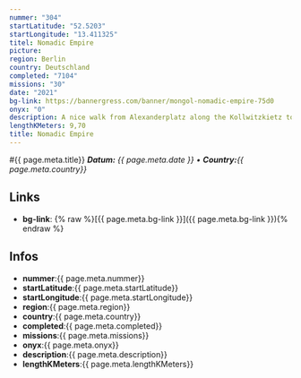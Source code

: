 ```yaml
---
nummer: "304"
startLatitude: "52.5203"
startLongitude: "13.411325"
titel: Nomadic Empire
picture: 
region: Berlin
country: Deutschland
completed: "7104"
missions: "30"
date: "2021"
bg-link: https://bannergress.com/banner/mongol-nomadic-empire-75d0
onyx: "0"
description: A nice walk from Alexanderplatz along the Kollwitzkietz to Brunnenviertel with its famous railway-facilities.
lengthKMeters: 9,70
title: Nomadic Empire
---
```


#{{ page.meta.title}}
_**Datum:** {{ page.meta.date }} • **Country:**{{ page.meta.country}}_

## Links
- **bg-link**: {% raw %}[{{ page.meta.bg-link }}]({{ page.meta.bg-link }}){% endraw %}

## Infos
- **nummer**:{{ page.meta.nummer}}
- **startLatitude**:{{ page.meta.startLatitude}}
- **startLongitude**:{{ page.meta.startLongitude}}
- **region**:{{ page.meta.region}}
- **country**:{{ page.meta.country}}
- **completed**:{{ page.meta.completed}}
- **missions**:{{ page.meta.missions}}
- **onyx**:{{ page.meta.onyx}}
- **description**:{{ page.meta.description}}
- **lengthKMeters**:{{ page.meta.lengthKMeters}}


